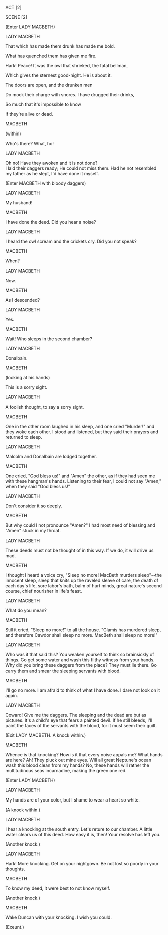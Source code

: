 ACT \[2\]

SCENE \[2\]

(Enter LADY MACBETH)

LADY MACBETH

That which has made them drunk has made me bold.

What has quenched them has given me fire.

Hark! Peace! It was the owl that shrieked, the fatal bellman,

Which gives the sternest good-night. He is about it.

The doors are open, and the drunken men

Do mock their charge with snores. I have drugged their drinks,

So much that it's impossible to know

If they're alive or dead.

MACBETH

(within)

Who's there? What, ho!

LADY MACBETH

Oh no! Have they awoken and it is not done?  
I laid their daggers ready; He could not miss them. Had he not resembled my father as he slept, I'd have done it myself.

(Enter MACBETH with bloody daggers)

LADY MACBETH

My husband!

MACBETH

I have done the deed. Did you hear a noise?

LADY MACBETH

I heard the owl scream and the crickets cry. Did you not speak?

MACBETH

When?

LADY MACBETH

Now.

MACBETH

As I descended?

LADY MACBETH

Yes.

MACBETH

Wait! Who sleeps in the second chamber?

LADY MACBETH

Donalbain.

MACBETH

(looking at his hands)

This is a sorry sight.

LADY MACBETH

A foolish thought, to say a sorry sight.

MACBETH

One in the other room laughed in his sleep, and one cried "Murder!" and they woke each other. I stood and listened, but they said their prayers and returned to sleep.

LADY MACBETH

Malcolm and Donalbain are lodged together.

MACBETH

One cried, "God bless us!" and "Amen" the other, as if they had seen me with these hangman's hands. Listening to their fear, I could not say "Amen," when they said "God bless us!"

LADY MACBETH

Don't consider it so deeply.

MACBETH

But why could I not pronounce "Amen?" I had most need of blessing and "Amen" stuck in my throat.

LADY MACBETH

These deeds must not be thought of in this way. If we do, it will drive us mad.

MACBETH

I thought I heard a voice cry, "Sleep no more! MacBeth murders sleep"--the innocent sleep, sleep that knits up the raveled sleave of care, the death of each day's life, sore labor's bath, balm of hurt minds, great nature's second course, chief nourisher in life's feast.

LADY MACBETH

What do you mean?

MACBETH

Still it cried, "Sleep no more!" to all the house. "Glamis has murdered sleep, and therefore Cawdor shall sleep no more. MacBeth shall sleep no more!"

LADY MACBETH

Who was it that said this? You weaken yourself to think so brainsickly of things. Go get some water and wash this filthy witness from your hands. Why did you bring these daggers from the place? They must lie there. Go carry them and smear the sleeping servants with blood.

MACBETH

I'll go no more. I am afraid to think of what I have done. I dare not look on it again.

LADY MACBETH

Coward! Give me the daggers. The sleeping and the dead are but as pictures. It's a child's eye that fears a painted devil. If he still bleeds, I'll paint the faces of the servants with the blood, for it must seem their guilt.

(Exit LADY MACBETH. A knock within.)

MACBETH

Whence is that knocking? How is it that every noise appals me? What hands are here? Ah! They pluck out mine eyes. Will all great Neptune's ocean wash this blood clean from my hands? No, these hands will rather the multitudinous seas incarnadine, making the green one red.

(Enter LADY MACBETH)

LADY MACBETH

My hands are of your color, but I shame to wear a heart so white.

(A knock within.)

LADY MACBETH

I hear a knocking at the south entry. Let's reture to our chamber. A little water clears us of this deed. How easy it is, then! Your resolve has left you.

(Another knock.)

LADY MACBETH

Hark! More knocking. Get on your nightgown. Be not lost so poorly in your thoughts.

MACBETH

To know my deed, it were best to not know myself.

(Another knock.)

MACBETH

Wake Duncan with your knocking. I wish you could.

(Exeunt.)
